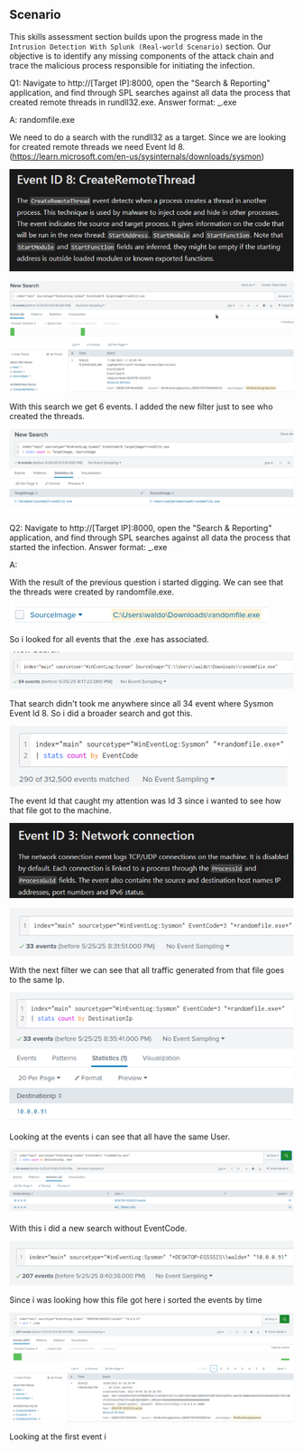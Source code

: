 
## Scenario

This skills assessment section builds upon the progress made in the `Intrusion Detection With Splunk (Real-world Scenario)` section. Our objective is to identify any missing components of the attack chain and trace the malicious process responsible for initiating the infection.

Q1: Navigate to http://[Target IP]:8000, open the "Search & Reporting" application, and find through SPL searches against all data the process that created remote threads in rundll32.exe. Answer format: _.exe

A: randomfile.exe

We need to do a search with the rundll32 as a target.
Since we are looking for created remote threads we need Event Id 8. (https://learn.microsoft.com/en-us/sysinternals/downloads/sysmon)

![](../../Img/Pasted%20image%2020250525161054.png)

![](../../Img/Pasted%20image%2020250525160931.png)

With this search we get 6 events.
I added the new filter just to see who created the threads.

![](../../Img/Pasted%20image%2020250525161231.png)

Q2: Navigate to http://[Target IP]:8000, open the "Search & Reporting" application, and find through SPL searches against all data the process that started the infection. Answer format: _.exe

A: 

With the result of the previous question i started digging.
We can see that the threads were created by randomfile.exe.

![](../../Img/Pasted%20image%2020250525161846.png)

So i looked for all events that the .exe has associated.

![](../../Img/Pasted%20image%2020250525161937.png)

That search didn't took me anywhere since all 34 event where Sysmon Event Id 8.
So i did a broader search and got this.

![](../../Img/Pasted%20image%2020250525162406.png)

The event Id that caught my attention was Id 3 since i wanted to see how that file got to the machine.

![](../../Img/Pasted%20image%2020250525163320.png)

![](../../Img/Pasted%20image%2020250525163353.png)

With the next filter we can see that all traffic generated from that file goes to the same Ip.

![](../../Img/Pasted%20image%2020250525163628.png)

Looking at the events i can see that all have the same User.

![](../../Img/Pasted%20image%2020250525163914.png)

With this i did a new search without EventCode.

![](../../Img/Pasted%20image%2020250525164121.png)

Since i was looking how this file got here i sorted the events by time

![](../../Img/Pasted%20image%2020250525164245.png)

Looking at the first event i 